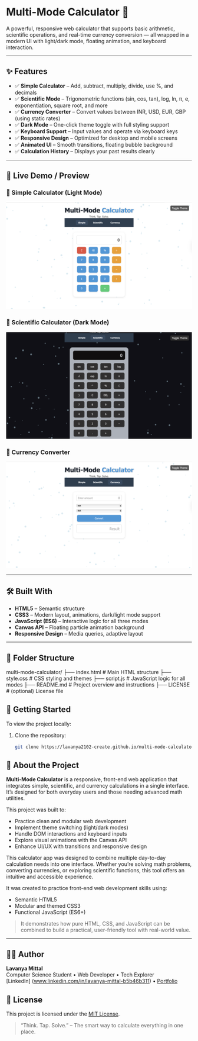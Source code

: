 # Multi-Mode Calculator 🔢

A powerful, responsive web calculator that supports basic arithmetic, scientific operations, and real-time currency conversion — all wrapped in a modern UI with light/dark mode, floating animation, and keyboard interaction.

---

## ✨ Features

- ✅ **Simple Calculator** – Add, subtract, multiply, divide, use %, and decimals
- ✅ **Scientific Mode** – Trigonometric functions (sin, cos, tan), log, ln, π, e, exponentiation, square root, and more
- ✅ **Currency Converter** – Convert values between INR, USD, EUR, GBP (using static rates)
- ✅ **Dark Mode** – One-click theme toggle with full styling support
- ✅ **Keyboard Support** – Input values and operate via keyboard keys
- ✅ **Responsive Design** – Optimized for desktop and mobile screens
- ✅ **Animated UI** – Smooth transitions, floating bubble background
- ✅ **Calculation History** – Displays your past results clearly

---

## 📸 Live Demo / Preview

### 🔹 Simple Calculator (Light Mode)
![Simple Calculator](simple-light.png)

### 🔹 Scientific Calculator (Dark Mode)
![Scientific Calculator](scientific-dark.png)

### 🔹 Currency Converter
![Currency Converter](currency.png)


---

## 🛠️ Built With

- **HTML5** – Semantic structure
- **CSS3** – Modern layout, animations, dark/light mode support
- **JavaScript (ES6)** – Interactive logic for all three modes
- **Canvas API** – Floating particle animation background
- **Responsive Design** – Media queries, adaptive layout

---

## 📂 Folder Structure
multi-mode-calculator/
├── index.html        # Main HTML structure
├── style.css         # CSS styling and themes
├── script.js         # JavaScript logic for all modes
├── README.md         # Project overview and instructions
├── LICENSE           # (optional) License file

## 🚀 Getting Started

To view the project locally:

1. Clone the repository:
   ```bash
   git clone https://lavanya2102-create.github.io/multi-mode-calculator/

 ## 🧠 About the Project

**Multi-Mode Calculator** is a responsive, front-end web application that integrates simple, scientific, and currency calculations in a single interface. It’s designed for both everyday users and those needing advanced math utilities.

This project was built to:
- Practice clean and modular web development
- Implement theme switching (light/dark modes)
- Handle DOM interactions and keyboard inputs
- Explore visual animations with the Canvas API
- Enhance UI/UX with transitions and responsive design

This calculator app was designed to combine multiple day-to-day calculation needs into one interface. Whether you’re solving math problems, converting currencies, or exploring scientific functions, this tool offers an intuitive and accessible experience.

It was created to practice front-end web development skills using:
- Semantic HTML5
- Modular and themed CSS3
- Functional JavaScript (ES6+)
> It demonstrates how pure HTML, CSS, and JavaScript can be combined to build a practical, user-friendly tool with real-world value.


---


## 👩‍💻 Author

**Lavanya Mittal**  
Computer Science Student • Web Developer • Tech Explorer  
[LinkedIn] (www.linkedin.com/in/lavanya-mittal-b5b46b311) • [Portfolio](https://lavanya2102-create.github.io/lavanya-portfolio/)

## 📜 License

This project is licensed under the [MIT License](LICENSE).
> “Think. Tap. Solve.” – The smart way to calculate everything in one place.




